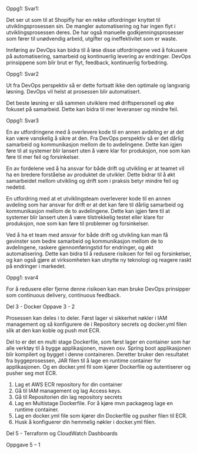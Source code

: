 Oppg1: Svar1:

Det ser ut som til at Shopifly har en rekke utfordringer knyttet til utviklingsprosessen sin.
De mangler automatisering og har ingen flyt i utviklingsprosessen deres. De har også manuelle godkjenningsprosesser som fører til unødvendig arbeid, utgifter og ineffektivitet som er waste.

Innføring av DevOps kan bidra til å løse disse utfordringene ved å fokusere på automatisering, samarbeid og kontinuerlig levering av endringer.
DevOps prinsippene som blir brut er flyt, feedback, kontinuerlig forbedring.


Oppg1: Svar2

Ut fra DevOps perspektiv så er dette fortsatt ikke den optimale og langvarig løsning. DevOps vil helst at prosessen blir automatisert.

Det beste løsning er slå sammen utviklere med driftspersonell og øke fokuset på samarbeid. Dette kan bidra til mer leveranser og mindre feil.


Oppg1: Svar3

En av utfordringene med å overlevere kode til en annen avdeling er at det kan være vanskelig å sikre at den. Fra DevOps perspektiv så er det dårlig samarbeid og kommunikasjon mellom de to avdelingene. Dette kan igjen føre til at systemer blir lansert uten å være klar for produksjon, noe som kan føre til mer feil og forsinkelser.

En av fordelene ved å ha ansvar for både drift og utvikling er at teamet vil ha en bredere forståelse av produktet de utvikler. Dette bidrar til å økt samarbeidet mellom utvikling og drift som i praksis betyr mindre feil og nedetid.


En utfordring med at et utviklingsteam overleverer kode til en annen avdeling som har ansvar for drift er at det kan føre til dårlig samarbeid og kommunikasjon mellom de to avdelingene. Dette kan igjen føre til at systemer blir lansert uten å være tilstrekkelig testet eller klare for produksjon, noe som kan føre til problemer og forsinkelser.

Ved å ha et team med ansvar for både drift og utvikling kan man få gevinster som bedre samarbeid og kommunikasjon mellom de to avdelingene, raskere gjennomføringstid for endringer, og økt automatisering. Dette kan bidra til å redusere risikoen for feil og forsinkelser, og kan også gjøre at virksomheten kan utnytte ny teknologi og reagere raskt på endringer i markedet.

Oppg1: svar4

For å redusere eller fjerne denne risikoen kan man bruke DevOps prinsipper som continuous delivery, continuous feedback.

Del 3 - Docker
Oppave 3 - 2


Prosessen kan deles i to deler. Først lager vi sikkerhet nøkler i IAM management og så konfigurere de i Repository secrets og docker.yml filen slik at den kan koble og push mot ECR.

Del to er det en multi stage Dockerfile, som først lager en container som har alle verktøy til å bygge applikasjonen, maven osv. Spring boot applikasjonen blir kompilert og bygget i denne containeren. Deretter bruker den resultatet fra byggeprosessen, JAR filen til å lage en runtime container for applikasjonen. Og en docker.yml fil som kjører Dockerfile og autentiserer og pusher seg mot ECR.

1.	Lag et AWS ECR repository for din container
2.	Gå til IAM management og lag Access keys.
3.	Gå til Repositorien din lag repository secrets
4.	Lag en Multistage Dockerfile. For å kjøre mvn packageog lage en runtime container.
5.	Lag en docker.yml file som kjører din Dockerfile og pusher filen til ECR.
6.	Husk å konfiguerer din hemmelig nøkler i docker.yml filen.



Del 5 - Terraform og CloudWatch Dashboards

Oppgave 5 – 1
